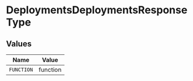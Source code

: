 # DeploymentsDeploymentsResponseType


## Values

| Name       | Value      |
| ---------- | ---------- |
| `FUNCTION` | function   |